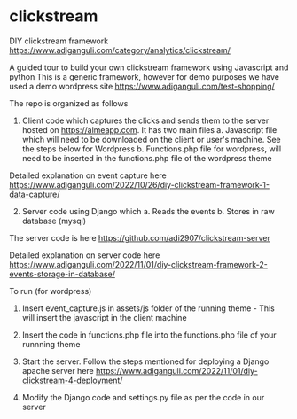# clickstream
DIY clickstream framework https://www.adiganguli.com/category/analytics/clickstream/

A guided tour to build your own clickstream framework using Javascript and python
This is a generic framework, however for demo purposes we have used a demo wordpress site https://www.adiganguli.com/test-shopping/

The repo is organized as follows

1. Client code which captures the clicks and sends them to the server hosted on https://almeapp.com. It has two main files
    a. Javascript file which will need to be downloaded on the client or user's machine. See the steps below for Wordpress
    b. Functions.php file for wordpress, will need to be inserted in the functions.php file of the wordpress theme

Detailed explanation on event capture here https://www.adiganguli.com/2022/10/26/diy-clickstream-framework-1-data-capture/

2. Server code using Django which
    a. Reads the events
    b. Stores in raw database (mysql)
  
The server code is here https://github.com/adi2907/clickstream-server

Detailed explanation on server code here https://www.adiganguli.com/2022/11/01/diy-clickstream-framework-2-events-storage-in-database/


To run (for wordpress)

1. Insert event_capture.js in assets/js folder of the running theme - This will insert the javascript in the client machine
2. Insert the code in functions.php file into the functions.php file of your runnning theme

3. Start the server. Follow the steps mentioned for deploying a Django apache server here https://www.adiganguli.com/2022/11/01/diy-clickstream-4-deployment/
4. Modify the Django code and settings.py file as per the code in our server







